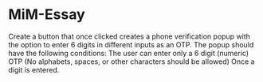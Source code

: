 # MiM-Essay
Create a button that once clicked creates a phone verification popup with the option to enter 6 digits in different inputs as an OTP. The popup should have the following conditions: The user can enter only a 6 digit (numeric) OTP (No alphabets, spaces, or other characters should be allowed) Once a digit is entered.
